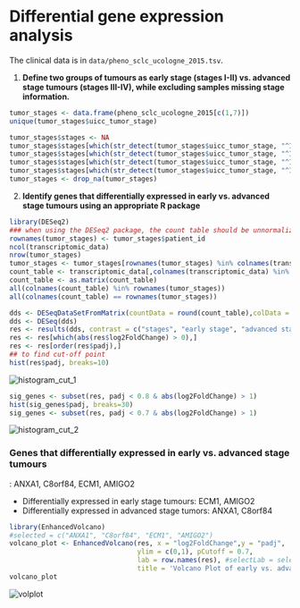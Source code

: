# Differential gene expression analysis

The clinical data is in `data/pheno_sclc_ucologne_2015.tsv`.

1. **Define two groups of tumours as early stage (stages I-II) vs. advanced stage tumours (stages III-IV), while excluding samples missing stage information.**

```r
tumor_stages <- data.frame(pheno_sclc_ucologne_2015[c(1,7)])
unique(tumor_stages$uicc_tumor_stage)

tumor_stages$stages <- NA
tumor_stages$stages[which(str_detect(tumor_stages$uicc_tumor_stage, "^I"))] <- "early stage"
tumor_stages$stages[which(str_detect(tumor_stages$uicc_tumor_stage, "^II"))] <- "early stage"
tumor_stages$stages[which(str_detect(tumor_stages$uicc_tumor_stage, "^III"))] <- "advanced stage"
tumor_stages$stages[which(str_detect(tumor_stages$uicc_tumor_stage, "^IV"))] <- "advanced stage"
tumor_stages <- drop_na(tumor_stages)
```

2. **Identify genes that differentially expressed in early vs. advanced stage tumours using an appropriate R package**

```r
library(DESeq2)
### when using the DESeq2 package, the count table should be unnormalized data.
rownames(tumor_stages) <- tumor_stages$patient_id
ncol(transcriptomic_data)
nrow(tumor_stages)
tumor_stages <- tumor_stages[rownames(tumor_stages) %in% colnames(transcriptomic_data),]
count_table <- transcriptomic_data[,colnames(transcriptomic_data) %in% rownames(tumor_stages)]
count_table <- as.matrix(count_table)
all(colnames(count_table) %in% rownames(tumor_stages))
all(colnames(count_table) == rownames(tumor_stages))

dds <- DESeqDataSetFromMatrix(countData = round(count_table),colData = tumor_stages, design = ~ stages)
dds <- DESeq(dds)
res <- results(dds, contrast = c("stages", "early stage", "advanced stage"))
res <- res[which(abs(res$log2FoldChange) > 0),]
res <- res[order(res$padj),]
## to find cut-off point
hist(res$padj, breaks=10)
```

![histogram_cut_1](https://github.com/yerimeeei/exercise-r/assets/134043926/dbc1dba1-2263-48ab-be3f-4ef1fb0255bd)

```r
sig_genes <- subset(res, padj < 0.8 & abs(log2FoldChange) > 1)
hist(sig_genes$padj, breaks=30)
sig_genes <- subset(res, padj < 0.7 & abs(log2FoldChange) > 1)
```

![histogram_cut_2](https://github.com/yerimeeei/exercise-r/assets/134043926/55639ec5-2bc2-4617-9a63-0dedbde7d706)

### G**enes that differentially expressed in early vs. advanced stage tumours**

: ANXA1, C8orf84, ECM1, AMIGO2
- Differentially expressed in early stage tumours: ECM1, AMIGO2
- Differentially expressed in advanced stage tumors: ANXA1, C8orf84

```r
library(EnhancedVolcano)
#selected = c("ANXA1", "C8orf84", "ECM1", "AMIGO2")
volcano_plot <- EnhancedVolcano(res, x = "log2FoldChange",y = "padj",
                                ylim = c(0,1), pCutoff = 0.7,
                                lab = row.names(res), #selectLab = selected,
                                title = 'Volcano Plot of early vs. advanced stage tumours')
volcano_plot
```

![volplot](https://github.com/yerimeeei/exercise-r/assets/134043926/a37ca5c6-aa56-4f1b-b3a9-82ec272076a0)

